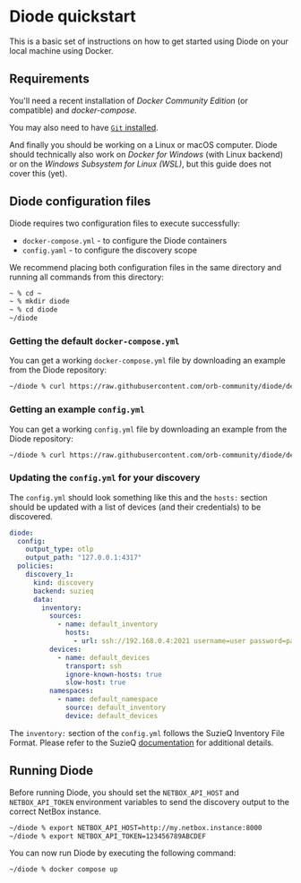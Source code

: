 # Diode quickstart

This is a basic set of instructions on how to get started using Diode on your local machine using Docker.

## Requirements

You'll need a recent installation of *Docker Community Edition* (or compatible) and *docker-compose*.

You may also need to have [`Git` installed](https://git-scm.com/downloads).

And finally you should be working on a Linux or macOS computer. Diode should technically also work on *Docker for Windows* (with Linux backend) or on the  *Windows Subsystem for Linux (WSL)*, but this guide does not cover this (yet).

## Diode configuration files

Diode requires two configuration files to execute successfully:

* `docker-compose.yml` - to configure the Diode containers
* `config.yaml` - to configure the discovery scope

We recommend placing both configuration files in the same directory and running all commands from this directory:

```bash
~ % cd ~
~ % mkdir diode
~ % cd diode
~/diode 
```

### Getting the default `docker-compose.yml`

You can get a working `docker-compose.yml` file by downloading an example from the Diode repository:

```bash
~/diode % curl https://raw.githubusercontent.com/orb-community/diode/develop/docker/docker-compose.yml -o docker-compose.yml
```

### Getting an example `config.yml`

You can get a working `config.yml` file by downloading an example from the Diode repository:

```bash
~/diode % curl https://raw.githubusercontent.com/orb-community/diode/develop/docker/config.yml -o config.yml
```

### Updating the `config.yml` for your discovery

The `config.yml` should look something like this and the `hosts:` section should be updated with a list of devices (and their credentials) to be discovered. 

```yaml
diode:
  config:
    output_type: otlp
    output_path: "127.0.0.1:4317"
  policies:  
    discovery_1:
      kind: discovery
      backend: suzieq
      data:   
        inventory: 
          sources:
            - name: default_inventory
              hosts:
                - url: ssh://192.168.0.4:2021 username=user password=password
          devices:
            - name: default_devices
              transport: ssh
              ignore-known-hosts: true
              slow-host: true
          namespaces:
            - name: default_namespace
              source: default_inventory
              device: default_devices
```

The `inventory:` section of the `config.yml` follows the SuzieQ Inventory File Format. Please refer to the SuzieQ [documentation](https://suzieq.readthedocs.io/en/latest/inventory/) for additional details.

## Running Diode

Before running Diode, you should set the `NETBOX_API_HOST` and `NETBOX_API_TOKEN` environment variables to send the discovery output to the correct NetBox instance.

```bash
~/diode % export NETBOX_API_HOST=http://my.netbox.instance:8000
~/diode % export NETBOX_API_TOKEN=123456789ABCDEF
```

You can now run Diode by executing the following command:

```bash
~/diode % docker compose up
```
